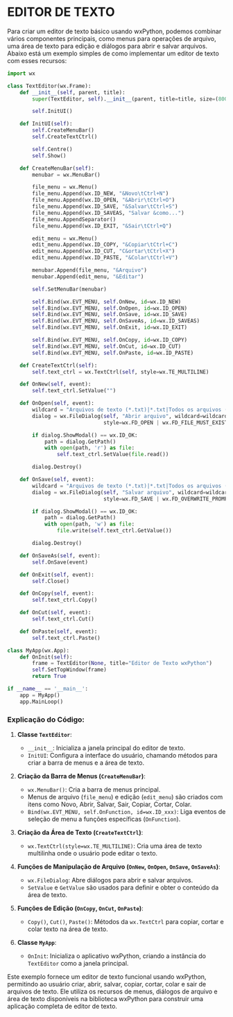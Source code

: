 # EDITOR DE TEXTO
Para criar um editor de texto básico usando wxPython, podemos combinar vários componentes principais, como menus para operações de arquivo, uma área de texto para edição e diálogos para abrir e salvar arquivos. Abaixo está um exemplo simples de como implementar um editor de texto com esses recursos:

```python
import wx

class TextEditor(wx.Frame):
    def __init__(self, parent, title):
        super(TextEditor, self).__init__(parent, title=title, size=(800, 600))

        self.InitUI()

    def InitUI(self):
        self.CreateMenuBar()
        self.CreateTextCtrl()

        self.Centre()
        self.Show()

    def CreateMenuBar(self):
        menubar = wx.MenuBar()

        file_menu = wx.Menu()
        file_menu.Append(wx.ID_NEW, "&Novo\tCtrl+N")
        file_menu.Append(wx.ID_OPEN, "&Abrir\tCtrl+O")
        file_menu.Append(wx.ID_SAVE, "&Salvar\tCtrl+S")
        file_menu.Append(wx.ID_SAVEAS, "Salvar &como...")
        file_menu.AppendSeparator()
        file_menu.Append(wx.ID_EXIT, "&Sair\tCtrl+Q")

        edit_menu = wx.Menu()
        edit_menu.Append(wx.ID_COPY, "&Copiar\tCtrl+C")
        edit_menu.Append(wx.ID_CUT, "C&ortar\tCtrl+X")
        edit_menu.Append(wx.ID_PASTE, "&Colar\tCtrl+V")

        menubar.Append(file_menu, "&Arquivo")
        menubar.Append(edit_menu, "&Editar")

        self.SetMenuBar(menubar)

        self.Bind(wx.EVT_MENU, self.OnNew, id=wx.ID_NEW)
        self.Bind(wx.EVT_MENU, self.OnOpen, id=wx.ID_OPEN)
        self.Bind(wx.EVT_MENU, self.OnSave, id=wx.ID_SAVE)
        self.Bind(wx.EVT_MENU, self.OnSaveAs, id=wx.ID_SAVEAS)
        self.Bind(wx.EVT_MENU, self.OnExit, id=wx.ID_EXIT)

        self.Bind(wx.EVT_MENU, self.OnCopy, id=wx.ID_COPY)
        self.Bind(wx.EVT_MENU, self.OnCut, id=wx.ID_CUT)
        self.Bind(wx.EVT_MENU, self.OnPaste, id=wx.ID_PASTE)

    def CreateTextCtrl(self):
        self.text_ctrl = wx.TextCtrl(self, style=wx.TE_MULTILINE)

    def OnNew(self, event):
        self.text_ctrl.SetValue("")

    def OnOpen(self, event):
        wildcard = "Arquivos de texto (*.txt)|*.txt|Todos os arquivos (*.*)|*.*"
        dialog = wx.FileDialog(self, "Abrir arquivo", wildcard=wildcard,
                               style=wx.FD_OPEN | wx.FD_FILE_MUST_EXIST)

        if dialog.ShowModal() == wx.ID_OK:
            path = dialog.GetPath()
            with open(path, 'r') as file:
                self.text_ctrl.SetValue(file.read())

        dialog.Destroy()

    def OnSave(self, event):
        wildcard = "Arquivos de texto (*.txt)|*.txt|Todos os arquivos (*.*)|*.*"
        dialog = wx.FileDialog(self, "Salvar arquivo", wildcard=wildcard,
                               style=wx.FD_SAVE | wx.FD_OVERWRITE_PROMPT)

        if dialog.ShowModal() == wx.ID_OK:
            path = dialog.GetPath()
            with open(path, 'w') as file:
                file.write(self.text_ctrl.GetValue())

        dialog.Destroy()

    def OnSaveAs(self, event):
        self.OnSave(event)

    def OnExit(self, event):
        self.Close()

    def OnCopy(self, event):
        self.text_ctrl.Copy()

    def OnCut(self, event):
        self.text_ctrl.Cut()

    def OnPaste(self, event):
        self.text_ctrl.Paste()

class MyApp(wx.App):
    def OnInit(self):
        frame = TextEditor(None, title="Editor de Texto wxPython")
        self.SetTopWindow(frame)
        return True

if __name__ == '__main__':
    app = MyApp()
    app.MainLoop()
```

### Explicação do Código:
1. **Classe `TextEditor`**:
   - `__init__`: Inicializa a janela principal do editor de texto.
   - `InitUI`: Configura a interface do usuário, chamando métodos para criar a barra de menus e a área de texto.

2. **Criação da Barra de Menus (`CreateMenuBar`)**:
   - `wx.MenuBar()`: Cria a barra de menus principal.
   - Menus de arquivo (`file_menu`) e edição (`edit_menu`) são criados com itens como Novo, Abrir, Salvar, Sair, Copiar, Cortar, Colar.
   - `Bind(wx.EVT_MENU, self.OnFunction, id=wx.ID_xxx)`: Liga eventos de seleção de menu a funções específicas (`OnFunction`).

3. **Criação da Área de Texto (`CreateTextCtrl`)**:
   - `wx.TextCtrl(style=wx.TE_MULTILINE)`: Cria uma área de texto multilinha onde o usuário pode editar o texto.

4. **Funções de Manipulação de Arquivo (`OnNew`, `OnOpen`, `OnSave`, `OnSaveAs`)**:
   - `wx.FileDialog`: Abre diálogos para abrir e salvar arquivos.
   - `SetValue` e `GetValue` são usados para definir e obter o conteúdo da área de texto.

5. **Funções de Edição (`OnCopy`, `OnCut`, `OnPaste`)**:
   - `Copy()`, `Cut()`, `Paste()`: Métodos da `wx.TextCtrl` para copiar, cortar e colar texto na área de texto.

6. **Classe `MyApp`**:
   - `OnInit`: Inicializa o aplicativo wxPython, criando a instância do `TextEditor` como a janela principal.

Este exemplo fornece um editor de texto funcional usando wxPython, permitindo ao usuário criar, abrir, salvar, copiar, cortar, colar e sair de arquivos de texto. Ele utiliza os recursos de menus, diálogos de arquivo e área de texto disponíveis na biblioteca wxPython para construir uma aplicação completa de editor de texto.